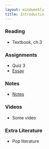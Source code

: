 ```yaml
---
layout: mindweekly
title: Introductin
---
```


### Reading
+ Textbook, ch.3

### Assignments
+ Quiz 3
+ [Essay](Essay)

### Notes
+ [Notes](notes)

### Videos
+ Some video

### Extra Literature
+ Pop literature
